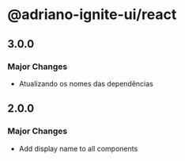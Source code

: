 # @adriano-ignite-ui/react

## 3.0.0

### Major Changes

- Atualizando os nomes das dependências

## 2.0.0

### Major Changes

- Add display name to all components
